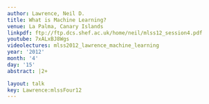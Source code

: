 ```yaml
---
author: Lawrence, Neil D.
title: What is Machine Learning?
venue: La Palma, Canary Islands
linkpdf: ftp://ftp.dcs.shef.ac.uk/home/neil/mlss12_session4.pdf
youtube: 7xALxBJ8Wgs
videolectures: mlss2012_lawrence_machine_learning
year: '2012'
month: '4'
day: '15'
abstract: |2+

layout: talk
key: Lawrence:mlssFour12
---
```

